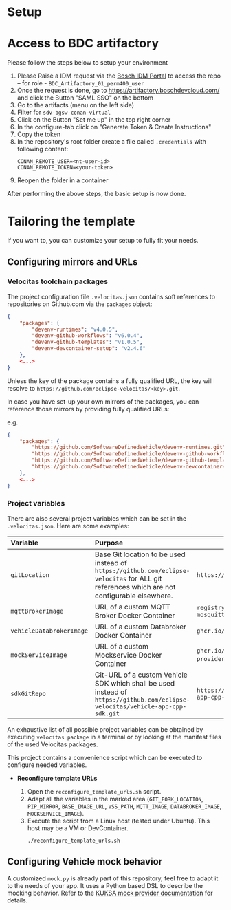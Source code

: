 # Setup

# Access to BDC artifactory

Please follow the steps below to setup your environment

1. Please Raise a IDM request via the [Bosch IDM Portal](https://rb-im.bosch.com/BOAWeb/pages/selfservice/selfservice-roles.xhtml) to access the repo – for role - `BDC_Artifactory_01_perm400_user`
1. Once the request is done, go to https://artifactory.boschdevcloud.com/ and click the Button "SAML SSO" on the bottom
1. Go to the artifacts (menu on the left side)
1. Filter for `sdv-bgsw-conan-virtual`
1. Click on the Button "Set me up" in the top right corner
1. In the configure-tab click on "Generate Token & Create Instructions"
1. Copy the token
1. In the repository's root folder create a file called `.credentials` with following content:
    ```
    CONAN_REMOTE_USER=<nt-user-id>
    CONAN_REMOTE_TOKEN=<your-token>
    ```
1. Reopen the folder in a container

After performing the above steps, the basic setup is now done.

# Tailoring the template

If you want to, you can customize your setup to fully fit your needs.

## Configuring mirrors and URLs

### Velocitas toolchain packages

The project configuration file `.velocitas.json` contains soft references to repositories on Github.com via the `packages` object:

```json
{
    "packages": {
        "devenv-runtimes": "v4.0.5",
        "devenv-github-workflows": "v6.0.4",
        "devenv-github-templates": "v1.0.5",
        "devenv-devcontainer-setup": "v2.4.6"
    },
    <...>
}
```

Unless the key of the package contains a fully qualified URL, the key will resolve to `https://github.com/eclipse-velocitas/<key>.git`.

In case you have set-up your own mirrors of the packages, you can reference those mirrors by providing fully qualified URLs:

e.g.
```json
{
    "packages": {
        "https://github.com/SoftwareDefinedVehicle/devenv-runtimes.git": "v4.0.5",
        "https://github.com/SoftwareDefinedVehicle/devenv-github-workflows.git": "v6.0.4",
        "https://github.com/SoftwareDefinedVehicle/devenv-github-templates.git": "v1.0.5",
        "https://github.com/SoftwareDefinedVehicle/devenv-devcontainer-setup.git": "v2.4.6"
    },
    <...>
}
```

### Project variables

There are also several project variables which can be set in the `.velocitas.json`. Here are some examples:

| Variable | Purpose  | Example |
|:---------|:--------|--------|
| `gitLocation` | Base Git location to be used instead of `https://github.com/eclipse-velocitas` for ALL git references which are not configurable elsewhere. | `https://github.com/SoftwareDefinedVehicle`
| `mqttBrokerImage` | URL of a custom MQTT Broker Docker Container | `registry.hub.docker.com/library/eclipse-mosquitto:2.0.14`
| `vehicleDatabrokerImage` | URL of a custom Databroker Docker Container | `ghcr.io/eclipse-kuksa/kuksa-databroker:0.4.4`
| `mockServiceImage` | URL of a custom Mockservice Docker Container | `ghcr.io/eclipse-kuksa/kuksa-mock-provider/mock-provider:0.4.0`,
| `sdkGitRepo` | Git-URL of a custom Vehicle SDK which shall be used instead of `https://github.com/eclipse-velocitas/vehicle-app-cpp-sdk.git` | `https://github.com/SoftwareDefinedVehicle/vehicle-app-cpp-sdk.git`

An exhaustive list of all possible project variables can be obtained by executing `velocitas package` in a terminal or by looking at the manifest files of the used Velocitas packages.

This project contains a convenience script which can be executed to configure needed variables.

* **Reconfigure template URLs**

    1. Open the `reconfigure_template_urls.sh` script.
    1. Adapt all the variables in the marked area (`GIT_FORK_LOCATION`, `PIP_MIRROR`, `BASE_IMAGE_URL`, `VSS_PATH`, `MQTT_IMAGE`, `DATABROKER_IMAGE`, `MOCKSERVICE_IMAGE`).
    1. Execute the script from a Linux host (tested under Ubuntu). This host may be a VM or DevContainer.
        ```shell
        ./reconfigure_template_urls.sh
        ```

## Configuring Vehicle mock behavior

A customized `mock.py` is already part of this repository, feel free to adapt it to the needs of your app.
It uses a Python based DSL to describe the mocking behavior. Refer to the [KUKSA mock provider documentation](https://github.com/eclipse-kuksa/kuksa-mock-provider) for details.
